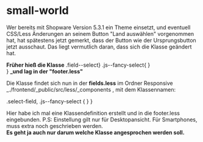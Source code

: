 # small-world
Wer bereits mit Shopware Version 5.3.1 ein Theme einsetzt, und eventuell CSS/Less Änderungen an seinem Button "Land auswählen" vorgenommen hat, hat spätestens jetzt gemerkt, dass der Button wie der Ursprungsbutton jetzt ausschaut.
Das liegt vermutlich daran, dass sich die Klasse geändert hat.
 
**Früher hieß die Klasse**
   .field--select}
     .js--fancy-select{
     }   
  } **_und lag in der "footer.less"**

Die Klasse findet sich nun in der **fields.less** im Ordner Responsive _./frontend/_public/src/less/_components , mit dem Klassennamen: 

.select-field,
    .js--fancy-select {
    }
}

Hier habe ich mal eine Klassendefinition erstellt und in die footer.less eingebunden. 
P.S: Einstellung gilt nur für Desktopansicht. Für Smartphones, muss extra noch geschrieben werden. </br>
**Es geht ja auch nur darum welche Klasse angesprochen werden soll.**

